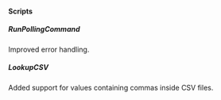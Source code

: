 
#### Scripts
##### RunPollingCommand
Improved error handling.

##### LookupCSV
Added support for values containing commas inside CSV files.